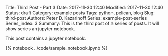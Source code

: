 Title: Third Post - Part 3
Date: 2017-11-30 12:40
Modified: 2017-11-30 12:40
Status: draft
Category: example posts
Tags: python, pelican, blog
Slug: third-post
Authors: Peter D. Kazarinoff
Series: example-post-series
Series_index: 3
Summary: This is the third post of a series of posts. It will show series an jupyter notebook.


This post contains a jupyter notebook.

{% notebook ../code/sample_notebook.ipynb %}
